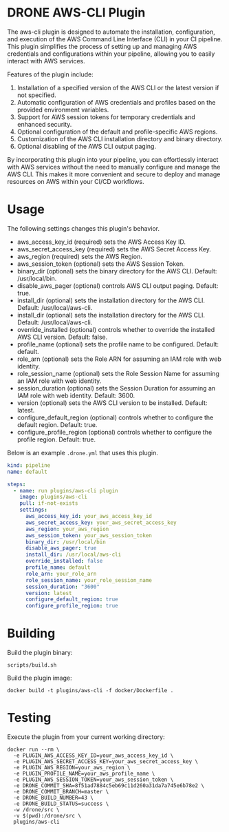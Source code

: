 # DRONE AWS-CLI Plugin

The aws-cli plugin is designed to automate the installation, configuration, and execution of the AWS Command Line Interface (CLI) in your CI pipeline. This plugin simplifies the process of setting up and managing AWS credentials and configurations within your pipeline, allowing you to easily interact with AWS services.

Features of the plugin include:

1. Installation of a specified version of the AWS CLI or the latest version if not specified.
2. Automatic configuration of AWS credentials and profiles based on the provided environment variables.
3. Support for AWS session tokens for temporary credentials and enhanced security.
4. Optional configuration of the default and profile-specific AWS regions. 
5. Customization of the AWS CLI installation directory and binary directory. 
6. Optional disabling of the AWS CLI output paging. 

By incorporating this plugin into your pipeline, you can effortlessly interact with AWS services without the need to manually configure and manage the AWS CLI. This makes it more convenient and secure to deploy and manage resources on AWS within your CI/CD workflows.

# Usage

The following settings changes this plugin's behavior.

* aws_access_key_id (required) sets the AWS Access Key ID.
* aws_secret_access_key (required) sets the AWS Secret Access Key.
* aws_region (required) sets the AWS Region.
* aws_session_token (optional) sets the AWS Session Token.
* binary_dir (optional) sets the binary directory for the AWS CLI. Default: /usr/local/bin.
* disable_aws_pager (optional) controls AWS CLI output paging. Default: true.
* install_dir (optional) sets the installation directory for the AWS CLI. Default: /usr/local/aws-cli.
* install_dir (optional) sets the installation directory for the AWS CLI. Default: /usr/local/aws-cli.
* override_installed (optional) controls whether to override the installed AWS CLI version. Default: false.
* profile_name (optional) sets the profile name to be configured. Default: default.
* role_arn (optional) sets the Role ARN for assuming an IAM role with web identity.
* role_session_name (optional) sets the Role Session Name for assuming an IAM role with web identity.
* session_duration (optional) sets the Session Duration for assuming an IAM role with web identity. Default: 3600.
* version (optional) sets the AWS CLI version to be installed. Default: latest.
* configure_default_region (optional) controls whether to configure the default region. Default: true.
* configure_profile_region (optional) controls whether to configure the profile region. Default: true.

Below is an example `.drone.yml` that uses this plugin.

```yaml
kind: pipeline
name: default

steps:
  - name: run plugins/aws-cli plugin
    image: plugins/aws-cli
    pull: if-not-exists
    settings:
      aws_access_key_id: your_aws_access_key_id
      aws_secret_access_key: your_aws_secret_access_key
      aws_region: your_aws_region
      aws_session_token: your_aws_session_token
      binary_dir: /usr/local/bin
      disable_aws_pager: true
      install_dir: /usr/local/aws-cli
      override_installed: false
      profile_name: default
      role_arn: your_role_arn
      role_session_name: your_role_session_name
      session_duration: "3600"
      version: latest
      configure_default_region: true
      configure_profile_region: true
```

# Building

Build the plugin binary:

```text
scripts/build.sh
```

Build the plugin image:

```text
docker build -t plugins/aws-cli -f docker/Dockerfile .
```

# Testing

Execute the plugin from your current working directory:

```text
docker run --rm \
  -e PLUGIN_AWS_ACCESS_KEY_ID=your_aws_access_key_id \
  -e PLUGIN_AWS_SECRET_ACCESS_KEY=your_aws_secret_access_key \
  -e PLUGIN_AWS_REGION=your_aws_region \
  -e PLUGIN_PROFILE_NAME=your_aws_profile_name \
  -e PLUGIN_AWS_SESSION_TOKEN=your_aws_session_token \
  -e DRONE_COMMIT_SHA=8f51ad7884c5eb69c11d260a31da7a745e6b78e2 \
  -e DRONE_COMMIT_BRANCH=master \
  -e DRONE_BUILD_NUMBER=43 \
  -e DRONE_BUILD_STATUS=success \
  -w /drone/src \
  -v $(pwd):/drone/src \
  plugins/aws-cli

```
